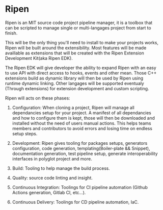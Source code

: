 # Ripen
Ripen is an MIT source code project pipeline manager, it is a toolbox that can be scripted to manage single or multi-langages project from start to finish.

This will be the only thing you'll need to install to make your projects works, Ripen will be built around the extensibility. Most features will be made availlable as extensions that will be created with the Ripen Extension Development Kit(aka Ripen EDK).

The Ripen EDK will give developer the ability to expand Ripen with an easy to use API with direct access to hooks, events and other mean. Those C++ extensions build as dynamic library will then be used by Ripen using runtime dynamic linking. Other langages will be supported eventualy (Through extensions) for extension development and custom scripting.

Ripen will acts on these phases:

1. Configuration: When cloning a project, Ripen will manage all dependancies setup for your project. A manifest of all dependancies and how to configure them is kept, those will then be downloaded and installed without the need of users manual actions. This helps teams members and contributors to avoid errors and losing time on endless setup steps.

2. Development: Ripen gives tooling for packages setups, generators configuration, code generation, templating(Boiler-plate && Snippet), documentation generation, test pipeline setup, generate interoperability interfaces in polyglot project and more.

3. Build: Tooling to help manage the build process.

4. Quality: source code linting and insight.

5. Continuous Integration: Toolings for CI pipeline automation (Github Actions generation, Gitlab CI, etc...).

6. Continuous Delivery: Toolings for CD pipeline automation, IaC.
